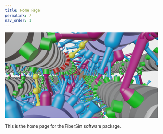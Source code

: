 ```yaml
---
title: Home Page
permalink: /
nav_order: 1
---
```


![Render of FiberSim](FiberSim_render.png)

This is the home page for the FiberSim software package.